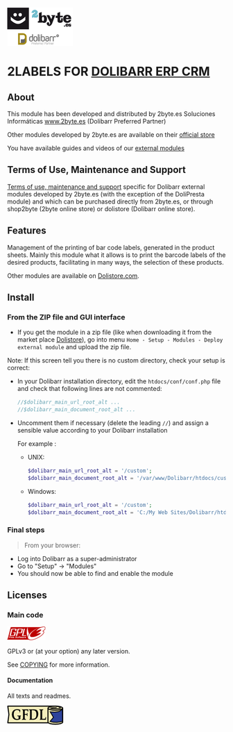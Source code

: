![GPLv3 logo](img/logo.png)

# 2LABELS FOR <a href="https://www.dolibarr.org">DOLIBARR ERP CRM</a>

## About
This module has been developed and distributed by 2byte.es Soluciones Informáticas <a href="http://www.2byte.es"> www.2byte.es </a> (Dolibarr Preferred Partner)

Other modules developed by 2byte.es are available on their <a target="_blank" href="https://shop.2byte.es/">official store</a>

You have available guides and videos of our <a target="_blank" href="https://liveagent.2byte.es/853598-M%C3%B3dulos-Oficiales-Externos-Dolibarr">external modules</a>

## Terms of Use, Maintenance and Support
<a target="_blank" href="https://shop.2byte.es/content/6-condiciones-de-uso-mantenimiento-y-asistencia-modulos">Terms of use, maintenance and support</a> specific for Dolibarr external modules developed by 2byte.es (with the exception of the DoliPresta module) and which can be purchased directly from 2byte.es, or through shop2byte (2byte online store) or dolistore (Dolibarr online store).

## Features
Management of the printing of bar code labels, generated in the product sheets. Mainly this module what it allows is to print the barcode labels of the desired products, facilitating in many ways, the selection of these products.

Other modules are available on <a href="https://www.dolistore.com" target="_new">Dolistore.com</a>.


Install
-------

### From the ZIP file and GUI interface

- If you get the module in a zip file (like when downloading it from the market place [Dolistore](https://www.dolistore.com)), go into
menu ```Home - Setup - Modules - Deploy external module``` and upload the zip file.


Note: If this screen tell you there is no custom directory, check your setup is correct: 

- In your Dolibarr installation directory, edit the ```htdocs/conf/conf.php``` file and check that following lines are not commented:

    ```php
    //$dolibarr_main_url_root_alt ...
    //$dolibarr_main_document_root_alt ...
    ```

- Uncomment them if necessary (delete the leading ```//```) and assign a sensible value according to your Dolibarr installation

    For example :

    - UNIX:
        ```php
        $dolibarr_main_url_root_alt = '/custom';
        $dolibarr_main_document_root_alt = '/var/www/Dolibarr/htdocs/custom';
        ```

    - Windows:
        ```php
        $dolibarr_main_url_root_alt = '/custom';
        $dolibarr_main_document_root_alt = 'C:/My Web Sites/Dolibarr/htdocs/custom';
        ```
        

### <a name="final_steps"></a>Final steps

>From your browser:

  - Log into Dolibarr as a super-administrator
  - Go to "Setup" -> "Modules"
  - You should now be able to find and enable the module

Licenses
--------

### Main code

![GPLv3 logo](img/gplv3.png)

GPLv3 or (at your option) any later version.

See [COPYING](COPYING) for more information.

#### Documentation

All texts and readmes.

![GFDL logo](img/gfdl.png)